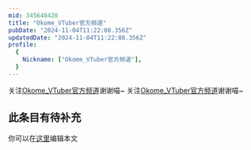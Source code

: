 ```yaml
---
mid: 345648420
title: "Okome_VTuber官方频道"
pubDate: "2024-11-04T11:22:08.356Z"
updatedDate: "2024-11-04T11:22:08.356Z"
profile:
  {
    Nickname: ["Okome_VTuber官方频道"],
  }
---
```


关注[Okome_VTuber官方频道](https://space.bilibili.com/345648420)谢谢喵~ 关注[Okome_VTuber官方频道](https://space.bilibili.com/345648420)谢谢喵~

## 此条目有待补充
你可以在[这里](https://github.com/Yuhanawa/VTuber.ICU-Content/edit/master/v/Okome_VTuber官方频道/index.md)编辑本文

